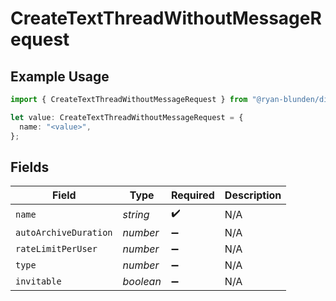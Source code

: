# CreateTextThreadWithoutMessageRequest

## Example Usage

```typescript
import { CreateTextThreadWithoutMessageRequest } from "@ryan-blunden/discord/models/components";

let value: CreateTextThreadWithoutMessageRequest = {
  name: "<value>",
};
```

## Fields

| Field                 | Type                  | Required              | Description           |
| --------------------- | --------------------- | --------------------- | --------------------- |
| `name`                | *string*              | :heavy_check_mark:    | N/A                   |
| `autoArchiveDuration` | *number*              | :heavy_minus_sign:    | N/A                   |
| `rateLimitPerUser`    | *number*              | :heavy_minus_sign:    | N/A                   |
| `type`                | *number*              | :heavy_minus_sign:    | N/A                   |
| `invitable`           | *boolean*             | :heavy_minus_sign:    | N/A                   |